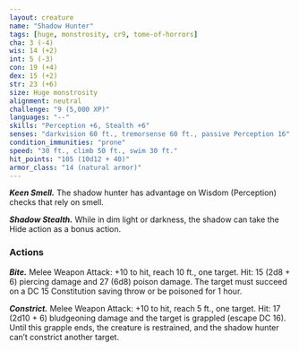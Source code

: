 ```yaml
---
layout: creature
name: "Shadow Hunter"
tags: [huge, monstrosity, cr9, tome-of-horrors]
cha: 3 (-4)
wis: 14 (+2)
int: 5 (-3)
con: 19 (+4)
dex: 15 (+2)
str: 23 (+6)
size: Huge monstrosity
alignment: neutral
challenge: "9 (5,000 XP)"
languages: "--"
skills: "Perception +6, Stealth +6"
senses: "darkvision 60 ft., tremorsense 60 ft., passive Perception 16"
condition_immunities: "prone"
speed: "30 ft., climb 50 ft., swim 30 ft."
hit_points: "105 (10d12 + 40)"
armor_class: "14 (natural armor)"
---
```


***Keen Smell.*** The shadow hunter has advantage on Wisdom (Perception)
checks that rely on smell.

***Shadow Stealth.*** While in dim light or darkness, the shadow can take
the Hide action as a bonus action.

### Actions

***Bite.*** Melee Weapon Attack: +10 to hit, reach 10 ft., one target. Hit:
15 (2d8 + 6) piercing damage and 27 (6d8) poison damage. The target
must succeed on a DC 15 Constitution saving throw or be poisoned
for 1 hour.

***Constrict.*** Melee Weapon Attack: +10 to hit, reach 5 ft., one target. Hit:
17 (2d10 + 6) bludgeoning damage and the target is grappled (escape DC
16). Until this grapple ends, the creature is restrained, and the shadow
hunter can’t constrict another target.
